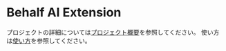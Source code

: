 # Behalf AI Extension

プロジェクトの詳細については[プロジェクト概要](docs/project.md)を参照してください。
使い方は[使い方](docs/manual.md)を参照してください。
